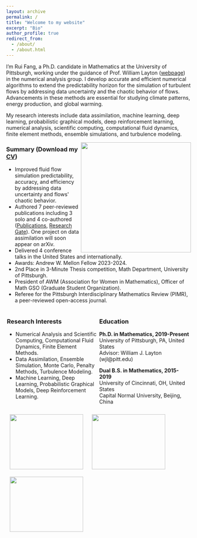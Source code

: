 ```yaml
---
layout: archive
permalink: /
title: "Welcome to my website"
excerpt: "Bio"
author_profile: true
redirect_from: 
  - /about/
  - /about.html
---
```



I’m Rui Fang, a Ph.D. candidate in Mathematics at the University of Pittsburgh, working under the guidance of Prof. William Layton ([webpage](https://www.mathematics.pitt.edu/people/ant-73)) in the numerical analysis group. I develop accurate and efficient numerical algorithms to extend the predictability horizon for the simulation of turbulent flows by addressing data uncertainty and the chaotic behavior of flows. Advancements in these methods are essential for studying climate patterns, energy production, and global warming.


My research interests include data assimilation, machine learning, deep learning, probabilistic graphical models, deep reinforcement learning, numerical analysis, scientific computing, computational fluid dynamics, finite element methods, ensemble simulations, and turbulence modeling.

<img align="right" width="300" src="{{ site.url }}{{ site.baseurl }}/images/von_karman_vortex.jpeg"/>

### Summary (Download my [CV](https://ruf10.github.io/RuiFang_CV_postdoc_Nov7_2024.pdf))
- Improved fluid flow simulation predictability, accuracy, and efficiency by addressing data uncertainty and flows' chaotic behavior.
- Authored 7 peer-reviewed publications including 3 solo and 4 co-authored ([Publications](https://ruf10.github.io/publications/), [Research Gate](https://www.researchgate.net/profile/Rui-Fang-39)). One project on data assimilation will soon appear on arXiv.
- Delivered 4 conference talks in the United States and internationally. 
- Awards: Andrew W. Mellon Fellow 2023-2024.
- 2nd Place in 3-Minute Thesis competition, Math Department, University of Pittsburgh.
- President of AWM (Association for Women in Mathematics), Officer of Math GSO (Graduate Student Organization).
- Referee for the Pittsburgh Interdisciplinary Mathematics Review (PIMR), a peer-reviewed open-access journal.

<div style="display: flex;">
<div style="flex: 1; padding: 2px;">
<h3>Research Interests</h3>
<ul>
  <li>Numerical Analysis and Scientific Computing, Computational Fluid Dynamics, Finite Element Methods. </li>
  <li> Data Assimilation, Ensemble Simulation, Monte Carlo, Penalty Methods, Turbulence Modeling. </li>
  <li>Machine Learning, Deep Learning, Probabilistic Graphical Models, Deep Reinforcement Learning. </li>
</ul>
</div>

<div style="flex: 1; padding: 2px;">
<h3>Education</h3>
<p><strong>Ph.D. in Mathematics, 2019-Present</strong><br>
University of Pittsburgh, PA, United States<br>
Advisor: William J. Layton (wjl@pitt.edu)</p>

<p><strong>Dual B.S. in Mathematics, 2015-2019</strong><br>
University of Cincinnati, OH, United States<br>
Capital Normal University, Beijing, China</p>
</div>
</div>
<div style="text-align: left;">
    <img src="{{ site.url }}{{ site.baseurl }}/images/rui-single.jpg" style="width: 200px; height: 150px; object-fit: cover; margin: 10px;" />
    <img src="{{ site.url }}{{ site.baseurl }}/images/rui-ammcs.png" style="width: 200px; height: 150px; object-fit: cover; margin: 10px;" />
    <img src="{{ site.url }}{{ site.baseurl }}/images/finite_element_circus.jpg" style="width: 200px; height: 150px; object-fit: cover; margin: 10px;" />
</div>















